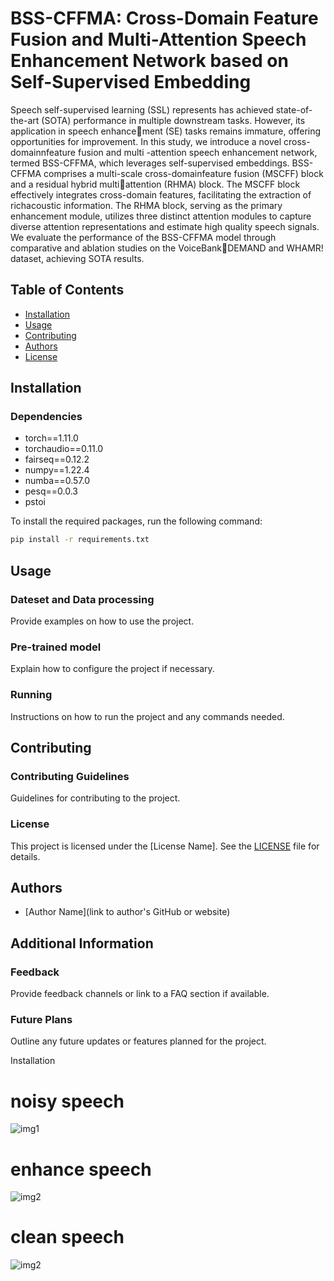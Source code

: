 # BSS-CFFMA: Cross-Domain Feature Fusion and Multi-Attention Speech Enhancement Network based on Self-Supervised Embedding

Speech self-supervised learning (SSL) represents has achieved state-of-the-art (SOTA) performance in multiple downstream tasks. However, its application in speech enhancement (SE) tasks remains immature, offering opportunities for improvement. In this study, we introduce a novel cross-domainnfeature fusion and multi -attention speech enhancement network, termed BSS-CFFMA, which leverages self-supervised embeddings. BSS-CFFMA comprises a multi-scale cross-domainfeature fusion (MSCFF) block and a residual hybrid multiattention (RHMA) block. The MSCFF block effectively integrates cross-domain features, facilitating the extraction of richacoustic information. The RHMA block, serving as the primary enhancement module, utilizes three distinct attention modules to capture diverse attention representations and estimate high quality speech signals.
We evaluate the performance of the BSS-CFFMA model through comparative and ablation studies on the VoiceBankDEMAND and WHAMR! dataset, achieving SOTA results.

## Table of Contents

- [Installation](#installation)
- [Usage](#usage)
- [Contributing](#contributing)
- [Authors](#authors)
- [License](#license)

## Installation

### Dependencies
- torch==1.11.0
- torchaudio==0.11.0
- fairseq==0.12.2
- numpy==1.22.4
- numba==0.57.0
- pesq==0.0.3
- pstoi

To install the required packages, run the following command:

```bash
pip install -r requirements.txt
```

## Usage

### Dateset and Data processing

Provide examples on how to use the project.

### Pre-trained model

Explain how to configure the project if necessary.

### Running

Instructions on how to run the project and any commands needed.

## Contributing

### Contributing Guidelines

Guidelines for contributing to the project.

### License

This project is licensed under the [License Name]. See the [LICENSE](LICENSE) file for details.

## Authors

- [Author Name](link to author's GitHub or website)

## Additional Information

### Feedback

Provide feedback channels or link to a FAQ section if available.

### Future Plans

Outline any future updates or features planned for the project.



Installation

# noisy speech

![img1](img/noisy.png) 

# enhance speech

![img2](img/enhance.png)

# clean speech

![img2](img/clean.png)

